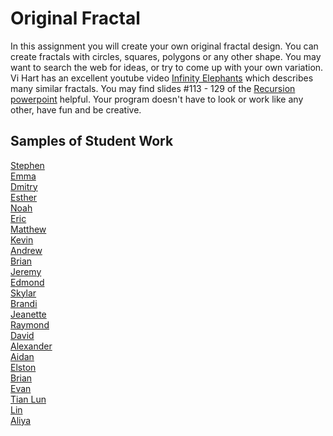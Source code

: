 Original Fractal
===============

In this assignment you will create your own original fractal design. You can create  fractals with circles, squares, polygons or any other shape. You may want to search the web for ideas, or try to come up with your own variation. Vi Hart has an excellent youtube video [Infinity Elephants](https://www.youtube.com/watch?v=DK5Z709J2eo) which describes many similar fractals. You may find slides #113 - 129 of the [Recursion powerpoint](https://drive.google.com/open?id=0Bz2ZkT6qWPYTdFNMNkthaG15X1k) helpful. Your program doesn't have to look or work like any other, have fun and be creative.

Samples of Student Work
-----------------------
[Stephen](http://stephan-xie-01.github.io/OriginalFractal/)  
[Emma](http://emma-wong.github.io/OriginalFractal/)  
[Dmitry](http://dkuliaev.github.io/OriginalFractal/)  
[Esther](http://elam2016.github.io/OriginalFractal/)  
[Noah](http://noahzpepper.github.io/OriginalFractal/)  
[Eric](http://erickango.github.io/OriginalFractal/)  
[Matthew](http://yeahmatts.github.io/OriginalFractal/)  
[Kevin](http://oohklim.github.io/OriginalFractal/)  
[Andrew](http://andrewtheo.github.io/OriginalFractal/)  
[Brian](http://btx123.github.io/OriginalFractal/)  
[Jeremy](http://gitrektapcs.github.io/OriginalFractal/)  
[Edmond](http://edmondsitu.github.io/OriginalFractal/)  
[Skylar](http://sky121.github.io/OriginalFractal/)  
[Brandi](http://brw1221.github.io/OriginalFractal/)  
[Jeanette](http://roquefortt.github.io/OriginalFractal/)  
[Raymond](http://raymondshew.github.io/OriginalFractal/)  
[David](http://unuse45.github.io/OriginalFractal/)  
[Alexander](http://alzhu1.github.io/OriginalFractal/)  
[Aidan](https://hakyojin.github.io/OriginalFractal/)  
[Elston](http://458elma.github.io/OriginalFractal/)  
[Brian](http://librian415.github.io/OriginalFractal/)  
[Evan](http://evhuang.github.io/OriginalFractal/)  
[Tian Lun](http://tianlunlee.github.io/OriginalFractal/)  
[Lin](http://lin00.github.io/OriginalFractal/)  
[Aliya](http://aliyachambless.github.io/OriginalFractal/)  

